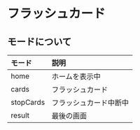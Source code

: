# フラッシュカード
## モードについて
|モード|説明|
|:--|:--|
|home|ホームを表示中|
|cards|フラッシュカード|
|stopCards|フラッシュカード中断中|
|result|最後の画面|